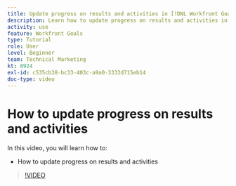 ```yaml
---
title: Update progress on results and activities in [!DNL Workfront Goals]
description: Learn how to update progress on results and activities in [!DNL Workfront Goals].
activity: use
feature: Workfront Goals
type: Tutorial
role: User
level: Beginner
team: Technical Marketing
kt: 8924
exl-id: c535cb38-bc33-403c-a9a0-3333d715eb14
doc-type: video
---
```

# How to update progress on results and activities

In this video, you will learn how to:

* How to update progress on results and activities

>[!VIDEO](https://video.tv.adobe.com/v/335196/?quality=12&learn=on)
